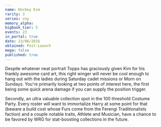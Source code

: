 ```yaml
---
name: Hockey Kim
rarity: 3
series: voy
memory_alpha:
bigbook_tier: 5
events: 23
in_portal: true
date: 23/06/2016
obtained: Post-Launch
mega: false
published: true
---
```


Despite whatever neat portrait Topps has graciously given Kim for his frankly awesome card art, this right winger will never be cool enough to hang out with the ladies during Saturday cadet missions or Morn on Sundays. You're primarily looking at two points of interest here, the first being some quick arena damage if you can supply the position trigger.

Secondly, an ultra valuable collection spot in the 100 threshold Costume Party. Every roster will want to immortalize Harry at some point for that (beware a build cost whose Furs come from the Ferengi Traditionalists faction) and a couple notable traits, Athlete and Musician, have a chance to be favored by WRG for stat-boosting collections in the future.
